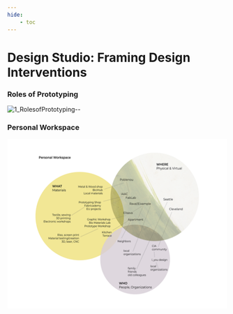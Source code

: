 ```yaml
---
hide:
    - toc
---
```


# Design Studio: Framing Design Interventions

### Roles of Prototyping
![1_RolesofPrototyping--](../images/1Term/2_DesignStudio/1_RolesofPrototyping--.png.png)


### Personal Workspace
![2_PersonalWorkspace](../images/1Term/2_DesignStudio/2_PersonalWorkspace.png)
